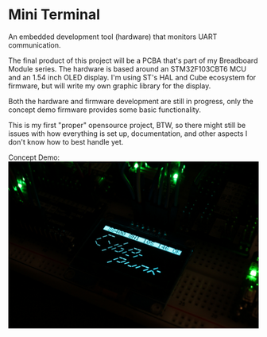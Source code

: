 # Mini Terminal

An embedded development tool (hardware) that monitors UART communication. 

The final product of this project will be a PCBA that's part of my Breadboard Module series. The hardware is based around an STM32F103CBT6 MCU and an 1.54 inch OLED display. I'm using ST's HAL and Cube ecosystem for firmware, but will write my own graphic library for the display. 

Both the hardware and firmware development are still in progress, only the concept demo firmware provides some basic functionality. 

This is my first "proper" opensource project, BTW, so there might still be issues with how everything is set up, documentation, and other aspects I don't know how to best handle yet. 

Concept Demo: 
![Concept Demo](Pictures/IMG_2391.JPG)

